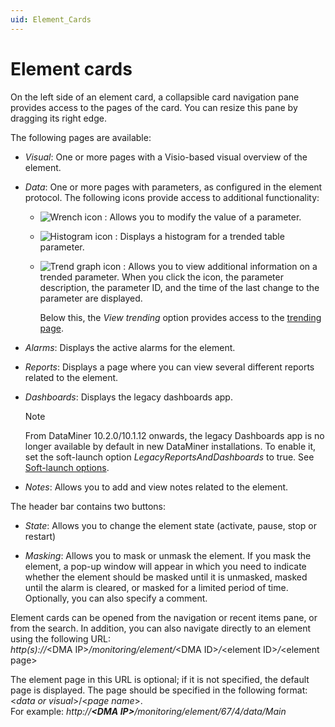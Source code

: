 ```yaml
---
uid: Element_Cards
---
```


# Element cards

On the left side of an element card, a collapsible card navigation pane provides access to the pages of the card. You can resize this pane by dragging its right edge.

The following pages are available:

- *Visual*: One or more pages with a Visio-based visual overview of the element.

- *Data*: One or more pages with parameters, as configured in the element protocol. The following icons provide access to additional functionality:

  - ![Wrench icon](~/user-guide/images/MonitoringX_writeparam2.png) : Allows you to modify the value of a parameter.

  - ![Histogram icon](~/user-guide/images/MonitoringX_histogram2.png) : Displays a histogram for a trended table parameter.

  - ![Trend graph icon](~/user-guide/images/MonitoringX_trend2.png) : Allows you to view additional information on a trended parameter. When you click the icon, the parameter description, the parameter ID, and the time of the last change to the parameter are displayed.

    Below this, the *View trending* option provides access to the [trending page](xref:Trending_Page).

- *Alarms*: Displays the active alarms for the element.

- *Reports*: Displays a page where you can view several different reports related to the element.

- *Dashboards*: Displays the legacy dashboards app.

  > [!NOTE]
  > From DataMiner 10.2.0/10.1.12 onwards, the legacy Dashboards app is no longer available by default in new DataMiner installations. To enable it, set the soft-launch option *LegacyReportsAndDashboards* to true. See [Soft-launch options](xref:SoftLaunchOptions).

- *Notes*: Allows you to add and view notes related to the element.

The header bar contains two buttons:

- *State*: Allows you to change the element state (activate, pause, stop or restart)

- *Masking*: Allows you to mask or unmask the element. If you mask the element, a pop-up window will appear in which you need to indicate whether the element should be masked until it is unmasked, masked until the alarm is cleared, or masked for a limited period of time. Optionally, you can also specify a comment.

Element cards can be opened from the navigation or recent items pane, or from the search. In addition, you can also navigate directly to an element using the following URL: <br>*http(s)://*\<DMA IP>*/monitoring/element/*\<DMA ID>*/*\<element ID>*/*\<element page>

The element page in this URL is optional; if it is not specified, the default page is displayed. The page should be specified in the following format: \<*data or visual*\>/\<*page name*\>. <br>For example: *http://**\<DMA IP>**/monitoring/element/67/4/data/Main*

